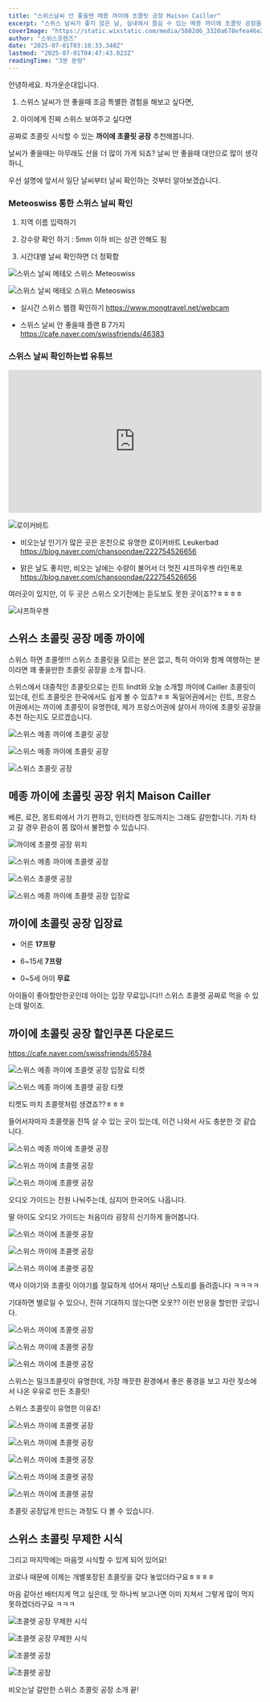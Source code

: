 ```yaml
---
title: "스위스날씨 안 좋을땐 메종 까이에 초콜릿 공장 Maison Cailler"
excerpt: "스위스 날씨가 좋지 않은 날, 실내에서 즐길 수 있는 메종 까이에 초콜릿 공장을 소개합니다. MeteoSwiss 앱을 통한 날씨 확인법, 웹캠 링크, 비오는 날 추천 장소까지 정리되어 있어요."
coverImage: "https://static.wixstatic.com/media/5882d6_3320a678efea46e2880264d0dfb82e26~mv2.jpg/v1/fill/w_966,h_645,al_c,q_85,enc_avif,quality_auto/5882d6_3320a678efea46e2880264d0dfb82e26~mv2.jpg"
author: "스위스프렌즈"
date: "2025-07-01T03:18:33.348Z"
lastmod: "2025-07-01T04:47:43.023Z"
readingTime: "3분 분량"
---
```



안녕하세요. 차가운순대입니다.

1. 스위스 날씨가 안 좋을때 조금 특별한 경험을 해보고 싶다면,

2. 아이에게 진짜 스위스 보여주고 싶다면
  
공짜로 초콜릿 시식할 수 있는 **까이에 초콜릿 공장** 추천해봅니다.

날씨가 좋을때는 아무래도 산을 더 많이 가게 되죠? 날씨 안 좋을때 대안으로 많이 생각하니,

우선 설명에 앞서서 일단 날씨부터 날씨 확인하는 것부터 알아보겠습니다.

### Meteoswiss 통한 스위스 날씨 확인

1. 지역 이름 입력하기

2. 강수량 확인 하기 : 5mm 이하 비는 상관 안해도 됨

3. 시간대별 날씨 확인하면 더 정확함


![스위스 날씨 메테오 스위스 Meteoswiss](https://static.wixstatic.com/media/5882d6_75ff940b412e4ebe8d457601feb2e9a4~mv2.png/v1/fill/w_600,h_1299,al_c,q_90,enc_avif,quality_auto/5882d6_75ff940b412e4ebe8d457601feb2e9a4~mv2.png)

![스위스 날씨 메테오 스위스 Meteoswiss](https://static.wixstatic.com/media/5882d6_9a239d68dc074b7eaad4101d101224cb~mv2.png/v1/fill/w_600,h_1299,al_c,q_90,enc_avif,quality_auto/5882d6_9a239d68dc074b7eaad4101d101224cb~mv2.png)  

* 실시간 스위스 웹캠 확인하기
<https://www.mongtravel.net/webcam>

* 스위스 날씨 안 좋을때 플랜 B 7가지
<https://cafe.naver.com/swissfriends/46383>

### 스위스 날씨 확인하는법 유튜브
<div style="position: relative; width: 100%; height: 0; padding-bottom: 56.25%;">
  <iframe 
    style="position: absolute; top: 0; left: 0; width: 100%; height: 100%;" 
    src="https://www.youtube.com/embed/r2OlekobXhU" 
    frameborder="0" 
    allow="accelerometer; autoplay; clipboard-write; encrypted-media; gyroscope; picture-in-picture" 
    allowfullscreen>
  </iframe>
</div>

![로이커바트](https://static.wixstatic.com/media/5882d6_00d37f91aa854588b22da9862e23ab90~mv2.jpeg/v1/fill/w_966,h_645,al_c,q_85,enc_avif,quality_auto/5882d6_00d37f91aa854588b22da9862e23ab90~mv2.jpeg)

* 비오는날 인기가 많은 곳은 온천으로 유명한 로이커바트 Leukerbad
<https://blog.naver.com/chansoondae/222754526656>

* 맑은 날도 좋지만, 비오는 날에는 수량이 불어서 더 멋진 샤프하우젠 라인폭포
<https://blog.naver.com/chansoondae/222754526656>

여러곳이 있지만, 이 두 곳은 스위스 오기전에는 듣도보도 못한 곳이죠??ㅎㅎㅎㅎ

![샤프하우젠](https://static.wixstatic.com/media/5882d6_7db85b2a169146be899dc5fc683582c9~mv2.jpeg/v1/fill/w_966,h_645,al_c,q_85,enc_avif,quality_auto/5882d6_7db85b2a169146be899dc5fc683582c9~mv2.jpeg)


## 스위스 초콜릿 공장 메종 까이에

스위스 하면 초콜렛!!! 스위스 초콜릿을 모르는 분은 없고, 특히 아이와 함께 여행하는 분이라면 꽤 좋을만한 초콜릿 공장을 소개 합니다.

스위스에서 대중적인 초콜릿으로는 린트 lindt와 오늘 소개할 까이에 Cailler 초콜릿이 있는데, 린트 초콜릿은 한국에서도 쉽게 볼 수 있죠?ㅎㅎ 독일어권에서는 린트, 프랑스어권에서는 까이에 초콜릿이 유명한데, 제가 프랑스어권에 살아서 까이에 초콜릿 공장을 추천 하는지도 모르겠습니다.

![스위스 메종 까이에 초콜릿 공장](https://static.wixstatic.com/media/5882d6_0c9a81825bc84f29aec747124b36452e~mv2.jpeg/v1/fill/w_966,h_725,al_c,q_85,enc_avif,quality_auto/5882d6_0c9a81825bc84f29aec747124b36452e~mv2.jpeg)

![스위스 메종 까이에 초콜릿 공장](https://static.wixstatic.com/media/5882d6_ac9ea3cc7de846d0ad20bc302bfadb56~mv2.jpeg/v1/fill/w_966,h_725,al_c,q_85,enc_avif,quality_auto/5882d6_ac9ea3cc7de846d0ad20bc302bfadb56~mv2.jpeg)

![스위스 초콜릿 공장](https://static.wixstatic.com/media/5882d6_be8319cecf874308bf9c0ccfe5622ce4~mv2.jpeg/v1/fill/w_966,h_725,al_c,q_85,enc_avif,quality_auto/5882d6_be8319cecf874308bf9c0ccfe5622ce4~mv2.jpeg)


## 메종 까이에 초콜릿 공장 위치 Maison Cailler

베른, 로잔, 몽트뢰에서 가기 편하고, 인터라켄 정도까지는 그래도 갈만합니다. 기차 타고 갈 경우 환승이 쫌 많아서 불편할 수 있습니다.

![까이에 초콜렛 공장 위치](https://static.wixstatic.com/media/5882d6_a5f8e2e0d510426399618ec32d4d8be3~mv2.png/v1/fill/w_966,h_544,al_c,q_90,enc_avif,quality_auto/5882d6_a5f8e2e0d510426399618ec32d4d8be3~mv2.png)

![스위스 메종 까이에 초콜렛 공장](https://static.wixstatic.com/media/5882d6_dbac36240d0940fb92f6c6f116c94aa4~mv2.jpeg/v1/fill/w_966,h_725,al_c,q_85,enc_avif,quality_auto/5882d6_dbac36240d0940fb92f6c6f116c94aa4~mv2.jpeg)

![스위스 초콜렛 공장](https://static.wixstatic.com/media/5882d6_25494b1d0372454ebec66691ab2ad150~mv2.jpeg/v1/fill/w_966,h_725,al_c,q_85,enc_avif,quality_auto/5882d6_25494b1d0372454ebec66691ab2ad150~mv2.jpeg)

![스위스 메종 까이에 초콜렛 공장 입장료](https://static.wixstatic.com/media/5882d6_16171be8d18f40d88829c8310ba2e43a~mv2.jpeg/v1/fill/w_966,h_725,al_c,q_85,enc_avif,quality_auto/5882d6_16171be8d18f40d88829c8310ba2e43a~mv2.jpeg)


## 까이에 초콜릿 공장 입장료

  
* 어른 **17프랑**

* 6~15세 **7프랑**

* 0~5세 아이 **무료**

아이들이 좋아할만한곳인데 아이는 입장 무료입니다!! 스위스 초콜렛 공짜로 먹을 수 있는데 말이죠.

## 까이에 초콜릿 공장 할인쿠폰 다운로드
<https://cafe.naver.com/swissfriends/65784>

![스위스 메종 까이에 초콜렛 공장 입장료 티켓](https://static.wixstatic.com/media/5882d6_d9f46dc46d024ff7ab6dc359bfd6b03c~mv2.jpeg/v1/fill/w_966,h_725,al_c,q_85,enc_avif,quality_auto/5882d6_d9f46dc46d024ff7ab6dc359bfd6b03c~mv2.jpeg)

![스위스 메종 까이에 초콜렛 공장 티켓](https://static.wixstatic.com/media/5882d6_ff4d9ae097214b0d959fd062c046842a~mv2.jpeg/v1/fill/w_966,h_725,al_c,q_85,enc_avif,quality_auto/5882d6_ff4d9ae097214b0d959fd062c046842a~mv2.jpeg)

티켓도 마치 초콜렛처럼 생겼죠??ㅎㅎㅎ

들어서자마자 초콜렛을 잔뜩 살 수 있는 곳이 있는데, 이건 나와서 사도 충분한 것 같습니다.

![스위스 메종 까이에 초콜렛 공장](https://static.wixstatic.com/media/5882d6_ad28ee4c0a38406eb66e47698d217852~mv2.jpeg/v1/fill/w_966,h_725,al_c,q_85,enc_avif,quality_auto/5882d6_ad28ee4c0a38406eb66e47698d217852~mv2.jpeg)

![스위스 까이에 초콜렛 공장](https://static.wixstatic.com/media/5882d6_d3e4c28b8f8c4e7da87a0b109de3ab02~mv2.jpeg/v1/fill/w_966,h_725,al_c,q_85,enc_avif,quality_auto/5882d6_d3e4c28b8f8c4e7da87a0b109de3ab02~mv2.jpeg)

![스위스 까이에 초콜렛 공장](https://static.wixstatic.com/media/5882d6_3c55c821110445179af64939d54bef8b~mv2.jpeg/v1/fill/w_966,h_725,al_c,q_85,enc_avif,quality_auto/5882d6_3c55c821110445179af64939d54bef8b~mv2.jpeg)

오디오 가이드는 전원 나눠주는데, 심지어 한국어도 나옵니다.

딸 아이도 오디오 가이드는 처음이라 굉장히 신기하게 들어봅니다.

![스위스 까이에 초콜렛 공장](https://static.wixstatic.com/media/5882d6_099d5fb4f83f48979bc6accbc6b804a5~mv2.jpeg/v1/fill/w_966,h_725,al_c,q_85,enc_avif,quality_auto/5882d6_099d5fb4f83f48979bc6accbc6b804a5~mv2.jpeg)

![스위스 까이에 초콜렛 공장](https://static.wixstatic.com/media/5882d6_e1a7a5811baf4f2d9d1b15ee8acd2f1a~mv2.jpeg/v1/fill/w_966,h_725,al_c,q_85,enc_avif,quality_auto/5882d6_e1a7a5811baf4f2d9d1b15ee8acd2f1a~mv2.jpeg)

![스위스 까이에 초콜렛 공장](https://static.wixstatic.com/media/5882d6_11d1357242d54763b78d09e2d02e82a0~mv2.jpeg/v1/fill/w_966,h_725,al_c,q_85,enc_avif,quality_auto/5882d6_11d1357242d54763b78d09e2d02e82a0~mv2.jpeg)

역사 이야기와 초콜릿 이야기를 절묘하게 섞어서 재미난 스토리를 들려줍니다 ㅋㅋㅋㅋ

기대하면 별로일 수 있으나, 전혀 기대하지 않는다면 오옷?? 이런 반응을 할만한 곳입니다.

![스위스 까이에 초콜렛 공장](https://static.wixstatic.com/media/5882d6_d807bcf64a22405080d940a438a3c068~mv2.jpeg/v1/fill/w_966,h_725,al_c,q_85,enc_avif,quality_auto/5882d6_d807bcf64a22405080d940a438a3c068~mv2.jpeg)

![스위스 까이에 초콜렛 공장](https://static.wixstatic.com/media/5882d6_4fbd8511f4f84ff99599ffc2044c0379~mv2.jpeg/v1/fill/w_966,h_725,al_c,q_85,enc_avif,quality_auto/5882d6_4fbd8511f4f84ff99599ffc2044c0379~mv2.jpeg)

![스위스 까이에 초콜렛 공장](https://static.wixstatic.com/media/5882d6_09d636de0a184bb28306473b6176ac53~mv2.jpeg/v1/fill/w_966,h_725,al_c,q_85,enc_avif,quality_auto/5882d6_09d636de0a184bb28306473b6176ac53~mv2.jpeg)

스위스는 밀크초콜릿이 유명한데, 가장 깨끗한 환경에서 좋은 풍경을 보고 자란 젖소에서 나온 우유로 만든 초콜릿!

스위스 초콜릿이 유명한 이유죠!

![스위스 까이에 초콜렛 공장](https://static.wixstatic.com/media/5882d6_5c3bd0e4ca1c4c5da21d1e48eafa0b9d~mv2.jpeg/v1/fill/w_966,h_725,al_c,q_85,enc_avif,quality_auto/5882d6_5c3bd0e4ca1c4c5da21d1e48eafa0b9d~mv2.jpeg)

![스위스 까이에 초콜렛 공장](https://static.wixstatic.com/media/5882d6_d54c17a87e6943f2bf642fcc8cd3a8f7~mv2.jpeg/v1/fill/w_966,h_725,al_c,q_85,enc_avif,quality_auto/5882d6_d54c17a87e6943f2bf642fcc8cd3a8f7~mv2.jpeg)

![스위스 까이에 초콜렛 공장](https://static.wixstatic.com/media/5882d6_a3d889a2cd384cf5a9f17de4a5f5d1ba~mv2.jpeg/v1/fill/w_966,h_725,al_c,q_85,enc_avif,quality_auto/5882d6_a3d889a2cd384cf5a9f17de4a5f5d1ba~mv2.jpeg)

![스위스 까이에 초콜렛 공장](https://static.wixstatic.com/media/5882d6_4fd6338f42854a709e5620008855cd51~mv2.jpeg/v1/fill/w_966,h_725,al_c,q_85,enc_avif,quality_auto/5882d6_4fd6338f42854a709e5620008855cd51~mv2.jpeg)

![스위스 까이에 초콜렛 공장](https://static.wixstatic.com/media/5882d6_94b52a2a446c44ab980ce4bc77cb0f5f~mv2.jpeg/v1/fill/w_966,h_725,al_c,q_85,enc_avif,quality_auto/5882d6_94b52a2a446c44ab980ce4bc77cb0f5f~mv2.jpeg)

초콜릿 공장답게 만드는 과정도 다 볼 수 있습니다.


## 스위스 초콜릿 무제한 시식

그리고 마지막에는 마음껏 시식할 수 있게 되어 있어요!

코로나 때문에 이제는 개별포장된 초콜릿을 갖다 놓았더라구요ㅎㅎㅎㅎ

  
마음 같아선 배터지게 먹고 싶은데, 맛 하나씩 보고나면 이미 지쳐서 그렇게 많이 먹지 못하겠더라구요 ㅋㅋㅋ

![초콜렛 공장 무제한 시식](https://static.wixstatic.com/media/5882d6_ab0f27a6bd8240e8b92da9b257d53613~mv2.jpeg/v1/fill/w_966,h_725,al_c,q_85,enc_avif,quality_auto/5882d6_ab0f27a6bd8240e8b92da9b257d53613~mv2.jpeg)

![초콜렛 공장 무제한 시식](https://static.wixstatic.com/media/5882d6_d1153cfe77954d27866af111fd03a13c~mv2.jpeg/v1/fill/w_966,h_725,al_c,q_85,enc_avif,quality_auto/5882d6_d1153cfe77954d27866af111fd03a13c~mv2.jpeg)

![초콜렛 공장](https://static.wixstatic.com/media/5882d6_d11ead88a90740b7bb23c53ff3f38e79~mv2.jpeg/v1/fill/w_966,h_725,al_c,q_85,enc_avif,quality_auto/5882d6_d11ead88a90740b7bb23c53ff3f38e79~mv2.jpeg)

![초콜렛 공장](https://static.wixstatic.com/media/5882d6_d11ead88a90740b7bb23c53ff3f38e79~mv2.jpeg/v1/fill/w_966,h_725,al_c,q_85,enc_avif,quality_auto/5882d6_d11ead88a90740b7bb23c53ff3f38e79~mv2.jpeg)

비오는날 갈만한 스위스 초콜릿 공장 소개 끝!